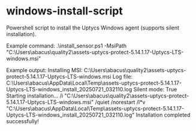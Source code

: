 # windows-install-script
Powershell script to install the Uptycs Windows agent (supports silent installation). 

Example command: 
.\install_sensor.ps1 -MsiPath "C:\Users\abacus\quality2\assets-uptycs-protect-5.14.1.17-Uptycs-LTS-windows.msi"

Example output: 
Installing MSI: C:\Users\abacus\quality2\assets-uptycs-protect-5.14.1.17-Uptycs-LTS-windows.msi
Log file: C:\Users\abacus\AppData\Local\Temp\assets-uptycs-protect-5.14.1.17-Uptycs-LTS-windows_install_20250721_032110.log
Silent mode: True
Starting installation...
/i "C:\Users\abacus\quality2\assets-uptycs-protect-5.14.1.17-Uptycs-LTS-windows.msi" /quiet /norestart /l*v "C:\Users\abacus\AppData\Local\Temp\assets-uptycs-protect-5.14.1.17-Uptycs-LTS-windows_install_20250721_032110.log"
Installation completed successfully!

